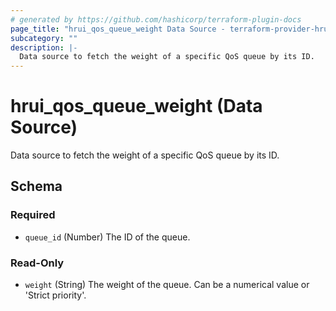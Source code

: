 ```yaml
---
# generated by https://github.com/hashicorp/terraform-plugin-docs
page_title: "hrui_qos_queue_weight Data Source - terraform-provider-hrui"
subcategory: ""
description: |-
  Data source to fetch the weight of a specific QoS queue by its ID.
---
```


# hrui_qos_queue_weight (Data Source)

Data source to fetch the weight of a specific QoS queue by its ID.



<!-- schema generated by tfplugindocs -->
## Schema

### Required

- `queue_id` (Number) The ID of the queue.

### Read-Only

- `weight` (String) The weight of the queue. Can be a numerical value or 'Strict priority'.
